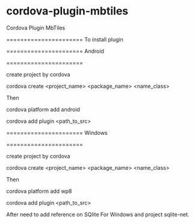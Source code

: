 cordova-plugin-mbtiles
======================

Cordova Plugin MbTiles

======================
To install plugin 

======================
Android

======================

create project by cordova 

cordova create <project_name> <package_name> <name_class>

Then

cordova platform add android

cordova add plugin <path_to_src>


======================
Windows

======================

create project by cordova 

cordova create <project_name> <package_name> <name_class>

Then

cordova platform add wp8

cordova add plugin <path_to_src>


After need to add reference on SQlite For Windows and project  sqlite-net.

